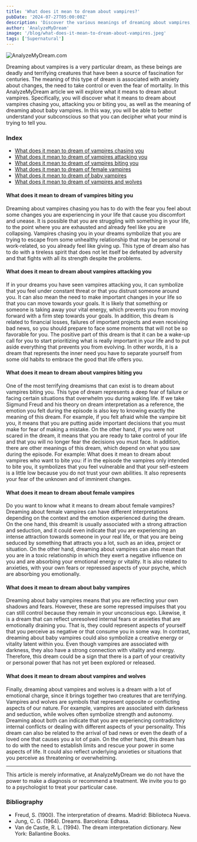 ```yaml
---
title: 'What does it mean to dream about vampires?'
pubDate: '2024-07-27T05:00:00Z'
description: 'Discover the various meanings of dreaming about vampires, from stalking and attack to other symbolisms.'
author: 'AnalyzeMyDream'
image: '/blog/what-does-it-mean-to-dream-about-vampires.jpeg'
tags: ['Supernatural']
---
```


![AnalyzeMyDream.com](/blog/what-does-it-mean-to-dream-about-vampires.jpeg)

Dreaming about vampires is a very particular dream, as these beings are deadly and terrifying creatures that have been a source of fascination for centuries. The meaning of this type of dream is associated with anxiety about changes, the need to take control or even the fear of mortality. In this AnalyzeMyDream article we will explore what it means to dream about vampires. Specifically, you will discover what it means to dream about vampires chasing you, attacking you or biting you, as well as the meaning of dreaming about baby vampires. In this way, you will be able to better understand your subconscious so that you can decipher what your mind is trying to tell you.

### Index

- [What does it mean to dream of vampires chasing you](#what-does-it-mean-to-dream-of-vampires-chasing-you)
- [What does it mean to dream of vampires attacking you](#what-does-it-mean-to-dream-of-vampires-attacking-you)
- [What does it mean to dream of vampires biting you](#what-does-it-mean-to-dream-of-vampires-biting-you)
- [What does it mean to dream of female vampires](#what-does-it-mean-to-dream-of-female-vampires)
- [What does it mean to dream of baby vampires](#what-does-it-mean-to-dream-of-baby-vampires)
- [What does it mean to dream of vampires and wolves](#what-does-it-mean-to-dream-of-vampires-and-wolves)

#### What does it mean to dream of vampires biting you

Dreaming about vampires chasing you has to do with the fear you feel about some changes you are experiencing in your life that cause you discomfort and unease. It is possible that you are struggling with something in your life, to the point where you are exhausted and already feel like you are collapsing. 
Vampires chasing you in your dreams symbolize that you are trying to escape from some unhealthy relationship that may be personal or work-related, so you already feel like giving up. This type of dream also has to do with a tireless spirit that does not let itself be defeated by adversity and that fights with all its strength despite the problems. 

#### What does it mean to dream about vampires attacking you

If in your dreams you have seen vampires attacking you, it can symbolize that you feel under constant threat or that you distrust someone around you. It can also mean the need to make important changes in your life so that you can move towards your goals. It is likely that something or someone is taking away your vital energy, which prevents you from moving forward with a firm step towards your goals. In addition, this dream is related to financial losses, failures of important projects and even receiving bad news, so you should prepare to face some moments that will not be so favorable for you. 
The positive part of this dream is that it can be a wake-up call for you to start prioritizing what is really important in your life and to put aside everything that prevents you from evolving. In other words, it is a dream that represents the inner need you have to separate yourself from some old habits to embrace the good that life offers you. 

#### What does it mean to dream about vampires biting you

One of the most terrifying dreamisms that can exist is to dream about vampires biting you. This type of dream represents a deep fear of failure or facing certain situations that overwhelm you during waking life. If we take Sigmund Freud and his theory on dream interpretation as a reference, the emotion you felt during the episode is also key to knowing exactly the meaning of this dream. 
For example, if you felt afraid while the vampire bit you, it means that you are putting aside important decisions that you must make for fear of making a mistake. On the other hand, if you were not scared in the dream, it means that you are ready to take control of your life and that you will no longer fear the decisions you must face. 
In addition, there are other meanings of this dream, which depend on what you saw during the episode. For example: 
What does it mean to dream about vampires who want to bite you: if in the episode the vampires only intended to bite you, it symbolizes that you feel vulnerable and that your self-esteem is a little low because you do not trust your own abilities. It also represents your fear of the unknown and of imminent changes. 

#### What does it mean to dream about female vampires

Do you want to know what it means to dream about female vampires? Dreaming about female vampires can have different interpretations depending on the context and the emotion experienced during the dream. On the one hand, this dreamIt is usually associated with a strong attraction and seduction, and it could even indicate that you are experiencing an intense attraction towards someone in your real life, or that you are being seduced by something that attracts you a lot, such as an idea, project or situation. 
On the other hand, dreaming about vampires can also mean that you are in a toxic relationship in which they exert a negative influence on you and are absorbing your emotional energy or vitality. It is also related to anxieties, with your own fears or repressed aspects of your psyche, which are absorbing you emotionally. 

#### What does it mean to dream about baby vampires

Dreaming about baby vampires means that you are reflecting your own shadows and fears. However, these are some repressed impulses that you can still control because they remain in your unconscious ego. Likewise, it is a dream that can reflect unresolved internal fears or anxieties that are emotionally draining you. That is, they could represent aspects of yourself that you perceive as negative or that consume you in some way. 
In contrast, dreaming about baby vampires could also symbolize a creative energy or vitality latent within you. Even though vampires are associated with darkness, they also have a strong connection with vitality and energy. Therefore, this dream could be a sign that there is a part of your creativity or personal power that has not yet been explored or released. 

#### What does it mean to dream about vampires and wolves

Finally, dreaming about vampires and wolves is a dream with a lot of emotional charge, since it brings together two creatures that are terrifying. Vampires and wolves are symbols that represent opposite or conflicting aspects of our nature. For example, vampires are associated with darkness and seduction, while wolves often symbolize strength and autonomy. 
Dreaming about both can indicate that you are experiencing contradictory internal conflicts or dealing with different aspects of your personality. This dream can also be related to the arrival of bad news or even the death of a loved one that causes you a lot of pain. 
On the other hand, this dream has to do with the need to establish limits and rescue your power in some aspects of life. It could also reflect underlying anxieties or situations that you perceive as threatening or overwhelming. 

---

This article is merely informative, at AnalyzeMyDream we do not have the power to make a diagnosis or recommend a treatment. We invite you to go to a psychologist to treat your particular case.

### Bibliography

- Freud, S. (1900). The interpretation of dreams. Madrid: Biblioteca Nueva.
- Jung, C. G. (1964). Dreams. Barcelona: Edhasa.
- Van de Castle, R. L. (1994). The dream interpretation dictionary. New York: Ballantine Books.